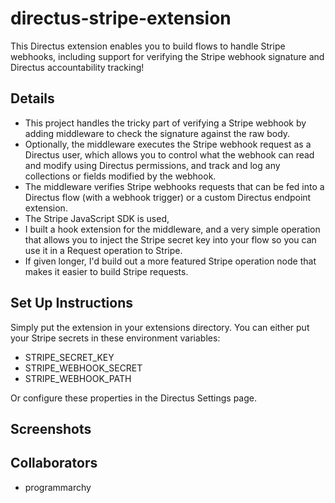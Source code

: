<!-- Please replace anything appearing between curly brackets with your submission's value.  -->

# directus-stripe-extension

This Directus extension enables you to build flows to handle Stripe webhooks, including support for verifying the Stripe webhook signature and Directus accountability tracking!

## Details

- This project handles the tricky part of verifying a Stripe webhook by adding middleware to check the signature against the raw body.
- Optionally, the middleware executes the Stripe webhook request as a Directus user, which allows you to control what the webhook can read and modify using Directus permissions, and track and log any collections or fields modified by the webhook.
- The middleware verifies Stripe webhooks requests that can be fed into a Directus flow (with a webhook trigger) or a custom Directus endpoint extension.
- The Stripe JavaScript SDK is used,
- I built a hook extension for the middleware, and a very simple operation that allows you to inject the Stripe secret key into your flow so you can use it in a Request operation to Stripe.
- If given longer, I'd build out a more featured Stripe operation node that makes it easier to build Stripe requests.

## Set Up Instructions

Simply put the extension in your extensions directory. You can either put your Stripe secrets in these environment variables:

- STRIPE_SECRET_KEY
- STRIPE_WEBHOOK_SECRET
- STRIPE_WEBHOOK_PATH

Or configure these properties in the Directus Settings page.

## Screenshots



## Collaborators

- programmarchy
